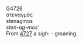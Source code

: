 <body>
  <p>G4726<br>  στεναγμός  <br> stenagmos  <br><i>sten-ag-mos‘ </i><br>From <a href="g4727.htm">4727</a>  a <i>sigh:</i> - groaning.<br></p>
 </body>